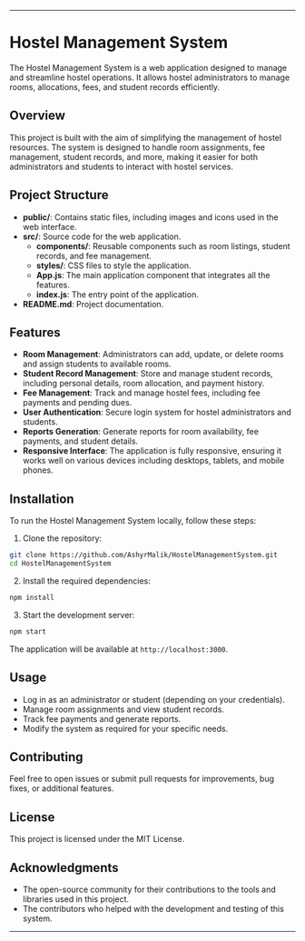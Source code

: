 
---

# Hostel Management System

The Hostel Management System is a web application designed to manage and streamline hostel operations. It allows hostel administrators to manage rooms, allocations, fees, and student records efficiently.

## Overview

This project is built with the aim of simplifying the management of hostel resources. The system is designed to handle room assignments, fee management, student records, and more, making it easier for both administrators and students to interact with hostel services.

## Project Structure

- **public/**: Contains static files, including images and icons used in the web interface.
- **src/**: Source code for the web application.
  - **components/**: Reusable components such as room listings, student records, and fee management.
  - **styles/**: CSS files to style the application.
  - **App.js**: The main application component that integrates all the features.
  - **index.js**: The entry point of the application.
- **README.md**: Project documentation.

## Features

- **Room Management**: Administrators can add, update, or delete rooms and assign students to available rooms.
- **Student Record Management**: Store and manage student records, including personal details, room allocation, and payment history.
- **Fee Management**: Track and manage hostel fees, including fee payments and pending dues.
- **User Authentication**: Secure login system for hostel administrators and students.
- **Reports Generation**: Generate reports for room availability, fee payments, and student details.
- **Responsive Interface**: The application is fully responsive, ensuring it works well on various devices including desktops, tablets, and mobile phones.

## Installation

To run the Hostel Management System locally, follow these steps:

1. Clone the repository:

```bash
git clone https://github.com/AshyrMalik/HostelManagementSystem.git
cd HostelManagementSystem
```

2. Install the required dependencies:

```bash
npm install
```

3. Start the development server:

```bash
npm start
```

The application will be available at `http://localhost:3000`.

## Usage

- Log in as an administrator or student (depending on your credentials).
- Manage room assignments and view student records.
- Track fee payments and generate reports.
- Modify the system as required for your specific needs.

## Contributing

Feel free to open issues or submit pull requests for improvements, bug fixes, or additional features.

## License

This project is licensed under the MIT License.

## Acknowledgments

- The open-source community for their contributions to the tools and libraries used in this project.
- The contributors who helped with the development and testing of this system.

---
